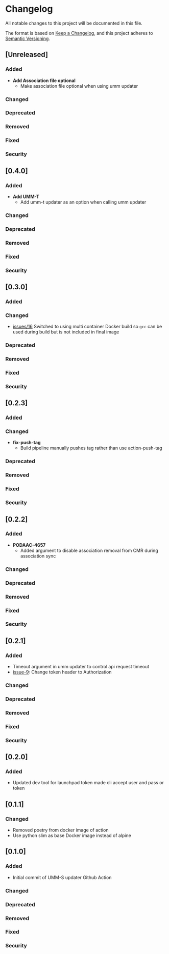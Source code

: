 # Changelog
All notable changes to this project will be documented in this file.

The format is based on [Keep a Changelog](https://keepachangelog.com/en/1.0.0/),
and this project adheres to [Semantic Versioning](https://semver.org/spec/v2.0.0.html).

## [Unreleased]

### Added
- **Add Association file optional**
  - Make association file optional when using umm updater
### Changed
### Deprecated
### Removed
### Fixed
### Security

## [0.4.0]

### Added
- **Add UMM-T**
  - Add umm-t updater as an option when calling umm updater
### Changed
### Deprecated
### Removed
### Fixed
### Security

## [0.3.0]

### Added
### Changed
- [issues/16](https://github.com/podaac/cmr-umm-updater/issues/16) Switched to using multi container Docker build so `gcc` can be used during build but is not included in final image
### Deprecated
### Removed
### Fixed
### Security

## [0.2.3]

### Added
### Changed
- **fix-push-tag**
  - Build pipeline manually pushes tag rather than use action-push-tag
### Deprecated
### Removed
### Fixed
### Security

## [0.2.2]

### Added
- **PODAAC-4657**
  - Added argument to disable association removal from CMR during association sync
### Changed
### Deprecated
### Removed
### Fixed
### Security

## [0.2.1]

### Added
- Timeout argument in umm updater to control api request timeout
- [issue-9](https://github.com/podaac/cmr-umm-updater/issues/9): Change token header to Authorization

### Changed
### Deprecated
### Removed
### Fixed
### Security

## [0.2.0]

### Added
- Updated dev tool for launchpad token made cli accept user and pass or token

## [0.1.1]

### Changed
- Removed poetry from docker image of action
- Use python slim as base Docker image instead of alpine


## [0.1.0]

### Added
- Initial commit of UMM-S updater Github Action
### Changed
### Deprecated
### Removed
### Fixed
### Security
